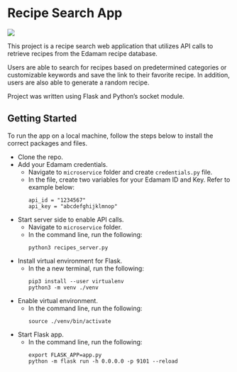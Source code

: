 # Recipe Search App
![](https://github.com/anhvo31/Recipe_Finder/blob/main/recipe_finder_demo.gif)

This project is a recipe search web application that utilizes API calls to retrieve recipes from the Edamam recipe database. 

Users are able to search for recipes based on predetermined categories or customizable keywords and save the link to their favorite recipe. In addition, users are also able to generate a random recipe.

Project was written using Flask and Python’s socket module.

## Getting Started
To run the app on a local machine, follow the steps below to install the correct packages and files.

* Clone the repo.
* Add your Edamam credentials.
    * Navigate to `microservice` folder and create `credentials.py` file.
    * In the file, create two variables for your Edamam ID and Key. Refer to example below:
        ```
        api_id = "1234567"
        api_key = "abcdefghijklmnop"
        ```
* Start server side to enable API calls.
    * Navigate to `microservice` folder.
    * In the command line, run the following:
        ```
        python3 recipes_server.py
        ```
* Install virtual environment for Flask.
    * In the a new terminal, run the following:
        ```
        pip3 install --user virtualenv
        python3 -m venv ./venv
        ```
* Enable virtual environment.
    * In the command line, run the following:
        ```
        source ./venv/bin/activate
        ```
* Start Flask app.
    * In the command line, run the following:
        ```
        export FLASK_APP=app.py
        python -m flask run -h 0.0.0.0 -p 9101 --reload
        ```